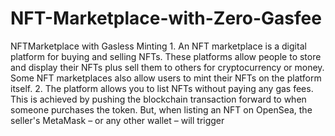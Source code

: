 # NFT-Marketplace-with-Zero-Gasfee
NFTMarketplace with Gasless Minting 1. An NFT marketplace is a digital platform for buying and selling NFTs. These platforms allow people to store and display their NFTs plus sell them to others for cryptocurrency or money. Some NFT marketplaces also allow users to mint their NFTs on the platform itself.  2. The platform allows you to list NFTs without paying any gas fees. This is achieved by pushing the blockchain transaction forward to when someone purchases the token. But, when listing an NFT on OpenSea, the seller's MetaMask – or any other wallet – will trigger
